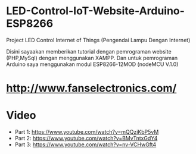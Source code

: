 # LED-Control-IoT-Website-Arduino-ESP8266
Project LED Control Internet of Things (Pengendai Lampu Dengan Internet)

Disini sayaakan memberikan tutorial dengan pemrograman website (PHP,MySql) dengan menggunakan XAMPP.
Dan untuk pemrograman Arduino saya menggunakan modul ESP8266-12MOD (nodeMCU V.1.0)

# http://www.fanselectronics.com/

# Video
* Part 1: https://www.youtube.com/watch?v=mQQziKbP5vM
* Part 2: https://www.youtube.com/watch?v=BMvTntxGdY4
* Part 3: https://www.youtube.com/watch?v=nv-VCHwGft4
